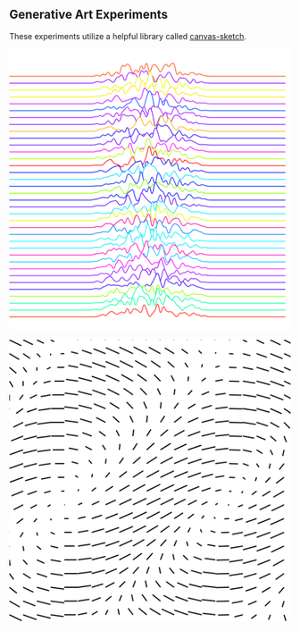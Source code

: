 ## Generative Art Experiments

These experiments utilize a helpful library called [canvas-sketch](https://github.com/mattdesl/canvas-sketch).

![Division](./images/division2d.png)

![Vector Field](./images/vfield.png)
